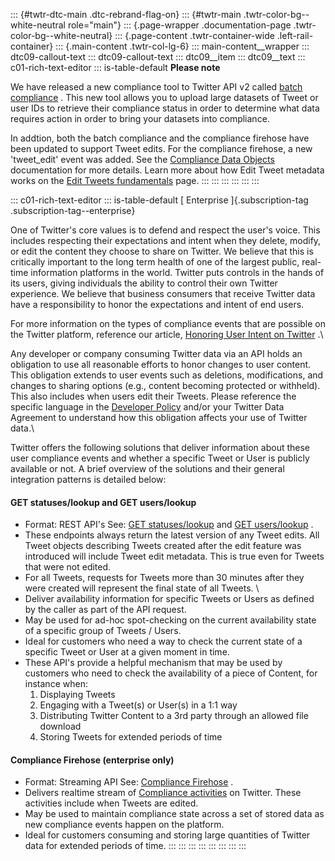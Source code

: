 ::: {#twtr-dtc-main .dtc-rebrand-flag-on}
::: {#twtr-main .twtr-color-bg--white-neutral role="main"}
::: {.page-wrapper .documentation-page .twtr-color-bg--white-neutral}
::: {.page-content .twtr-container-wide .left-rail-container}
::: {.main-content .twtr-col-lg-6}
::: main-content__wrapper
::: dtc09-callout-text
::: dtc09-callout-text
::: dtc09__item
::: dtc09__text
::: c01-rich-text-editor
::: is-table-default
**Please note**

We have released a new compliance tool to Twitter API v2 called [batch
compliance](/en/docs/twitter-api/compliance/batch-compliance) . This new
tool allows you to upload large datasets of Tweet or user IDs to
retrieve their compliance status in order to determine what data
requires action in order to bring your datasets into compliance.

In addtion, both the batch compliance and the compliance firehose have
been updated to support Tweet edits. For the compliance firehose, a new
\'tweet_edit\' event was added. See the [Compliance Data
Objects](/en/docs/twitter-api/enterprise/compliance-firehose-api/guides/compliance-data-objects)
documentation for more details. Learn more about how Edit Tweet metadata
works on the [Edit Tweets
fundamentals](/en/docs/twitter-api/edit-tweets) page.
:::
:::
:::
:::
:::
:::

::: c01-rich-text-editor
::: is-table-default
[ Enterprise ]{.subscription-tag .subscription-tag--enterprise}

One of Twitter's core values is to defend and respect the user's voice.
This includes respecting their expectations and intent when they delete,
modify, or edit the content they choose to share on Twitter. We believe
that this is critically important to the long term health of one of the
largest public, real-time information platforms in the world. Twitter
puts controls in the hands of its users, giving individuals the ability
to control their own Twitter experience. We believe that business
consumers that receive Twitter data have a responsibility to honor the
expectations and intent of end users.

For more information on the types of compliance events that are possible
on the Twitter platform, reference our article, [Honoring User Intent on
Twitter](/content/developer-twitter/en/docs/tweets/compliance/guides/honoring-user-intent)
.\

Any developer or company consuming Twitter data via an API holds an
obligation to use all reasonable efforts to honor changes to user
content. This obligation extends to user events such as deletions,
modifications, and changes to sharing options (e.g., content becoming
protected or withheld). This also includes when users edit their Tweets.
Please reference the specific language in the [Developer
Policy](/en/developer-terms/policy.html) and/or your Twitter Data
Agreement to understand how this obligation affects your use of Twitter
data.\

Twitter offers the following solutions that deliver information about
these user compliance events and whether a specific Tweet or User is
publicly available or not. A brief overview of the solutions and their
general integration patterns is detailed below:

#### GET statuses/lookup and GET users/lookup 

-   Format: REST API's See: [GET
    statuses/lookup](/en/docs/tweets/post-and-engage/api-reference/get-statuses-lookup.html)
    and [GET
    users/lookup](/en/docs/accounts-and-users/follow-search-get-users/api-reference/get-users-lookup.html)
    .
-   These endpoints always return the latest version of any Tweet
    edits. All Tweet objects describing Tweets created after the edit
    feature was introduced will include Tweet edit metadata. This is
    true even for Tweets that were not edited.
-    For all Tweets, requests for Tweets more than 30 minutes after they
    were created will represent the final state of all Tweets. \
-   Deliver availability information for specific Tweets or Users as
    defined by the caller as part of the API request.
-   May be used for ad-hoc spot-checking on the current availability
    state of a specific group of Tweets / Users.
-   Ideal for customers who need a way to check the current state of a
    specific Tweet or User at a given moment in time.
-   These API's provide a helpful mechanism that may be used by
    customers who need to check the availability of a piece of Content,
    for instance when:
    1.  Displaying Tweets
    2.  Engaging with a Tweet(s) or User(s) in a 1:1 way
    3.  Distributing Twitter Content to a 3rd party through an allowed
        file download
    4.  Storing Tweets for extended periods of time

#### Compliance Firehose (enterprise only) 

-   Format: Streaming API See: [Compliance
    Firehose](/en/docs/tweets/compliance/api-reference.html) .
-   Delivers realtime stream of [Compliance
    activities](/en/docs/tweets/compliance/guides/compliance-data-objects)
    on Twitter. These activities include when Tweets are edited.
-   May be used to maintain compliance state across a set of stored data
    as new compliance events happen on the platform.
-   Ideal for customers consuming and storing large quantities of
    Twitter data for extended periods of time.
:::
:::
:::
:::
:::
:::
:::
:::
